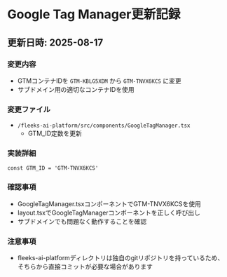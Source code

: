 # Google Tag Manager更新記録

## 更新日時: 2025-08-17

### 変更内容
- GTMコンテナIDを `GTM-KBLG5XDM` から `GTM-TNVX6KCS` に変更
- サブドメイン用の適切なコンテナIDを使用

### 変更ファイル
- `/fleeks-ai-platform/src/components/GoogleTagManager.tsx`
  - GTM_ID定数を更新

### 実装詳細
```tsx
const GTM_ID = 'GTM-TNVX6KCS'
```

### 確認事項
- GoogleTagManager.tsxコンポーネントでGTM-TNVX6KCSを使用
- layout.tsxでGoogleTagManagerコンポーネントを正しく呼び出し
- サブドメインでも問題なく動作することを確認

### 注意事項
- fleeks-ai-platformディレクトリは独自のgitリポジトリを持っているため、そちらから直接コミットが必要な場合があります